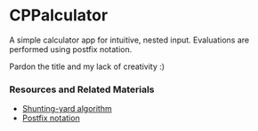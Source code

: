 # CPPalculator

A simple calculator app for intuitive, nested input. Evaluations are performed using postfix notation.

Pardon the title and my lack of creativity :)

### Resources and Related Materials
- [Shunting-yard algorithm](https://en.wikipedia.org/wiki/Shunting-yard_algorithm)
- [Postfix notation](https://en.wikipedia.org/wiki/Reverse_Polish_notation)
